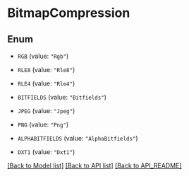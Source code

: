 
# BitmapCompression

## Enum


* `RGB` (value: `"Rgb"`)

* `RLE8` (value: `"Rle8"`)

* `RLE4` (value: `"Rle4"`)

* `BITFIELDS` (value: `"Bitfields"`)

* `JPEG` (value: `"Jpeg"`)

* `PNG` (value: `"Png"`)

* `ALPHABITFIELDS` (value: `"AlphaBitfields"`)

* `DXT1` (value: `"Dxt1"`)



[[Back to Model list]](API_README.md#documentation-for-models) [[Back to API list]](API_README.md#documentation-for-api-endpoints) [[Back to API_README]](API_README.md)

